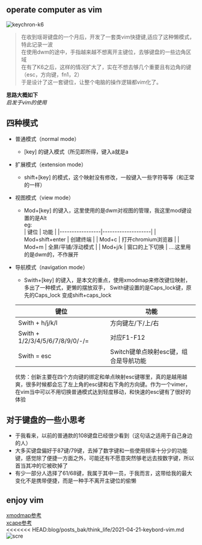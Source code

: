 ## operate computer as vim
![keychron-k6](https://img-blog.csdnimg.cn/20210421235012709.jpg?x-oss-process=image/watermark,type_ZmFuZ3poZW5naGVpdGk,shadow_10,text_aHR0cHM6Ly9ibG9nLmNzZG4ubmV0L3FxXzQ0Nzk3MDg2,size_16,color_FFFFFF,t_70)
> 在收到瑶哥键盘的一个月后，开发了一套类vim快捷键,适应了这种懒模式，特此记录一波  
> 在使用dwm的途中，手指越来越不想离开主键位，去够键盘的一些边角区域  
> 在有了K6之后，这样的情况扩大了，实在不想去够几个重要且有边角的键（esc，方向键，fn1，2）  
> 于是设计了这一套键位，让整个电脑的操作逻辑都vim化了。  

**思路大概如下**  
*启发于vim的使用*

## 四种模式
   * 普通模式（normal mode）
       - [key] 的键入模式（所见即所得，键入a就是a  
   * 扩展模式（extension mode）
       - shift+[key] 的模式，这个映射没有修改，一般键入一些字符等等（和正常的一样）
   * 视图模式（view mode）
       - Mod+[key] 的键入，这里使用的是dwm对视图的管理，我这里mod键设置的是Alt  
        eg:  
        | 键位            | 功能               |
        |-----------------|--------------------|
        | Mod+shift+enter | 创建终端           |
        | Mod+c           | 打开chromium浏览器 |
        | Mod+m           | 全屏/平铺/浮动模式 |
        | Mod+j/k         | 窗口的上下切换     |
        ....这里用的是dwm的，不作展开  

   * 导航模式（navigation mode）
       - Swith+[key] 的键入，是本文的重点，使用xmodmap来修改键位映射，多出了一种模式，更懒的摆放双手，
        Swith键设置的是Caps_lock键，原先的Caps_lock 变成shift+caps_lock
  
        | 键位                            | 功能                                  |
        |---------------------------------|---------------------------------------|
        | Swith + h/j/k/l                 | 方向键左/下/上/右                     |
        | Swith + 1/2/3/4/5/6/7/8/9/0/-/= | 对应F1-F12                            |
        | Swith = esc                     | Switch键单点映射esc键，组合是导航功能 |

        优势：创新主要在四个方向键的绑定和单点映射esc键哪里，真的是越用越爽，很多时候都会忘了左上角的esc键和右下角的方向键。作为一个vimer，在vim当中可以不用切换普通模式达到轻度移动，和快速的esc键有了很好的体验
        

## 对于键盘的一些小思考
- 于我看来，以前的普通款的108键盘已经很少看到（这句话之适用于自己身边的人）
- 大多买键盘偏好于87键/79键，去掉了数字键和一些使用频率十分少的功能键，感觉除了便捷一方面之外，可能还有不愿意突然够老远去按数字键，所以首当其冲的它被砍掉了
- 有少一部分人选择了61/68键，我属于其中一员，于我而言，这带给我的最大变化不是携带便捷，而是一种手不离开主键位的偷懒  

## enjoy vim
[xmodmap参考](https://wiki.archlinux.org/index.php/Xmodmap)  
[xcape参考](https://wiki.archlinux.org/index.php/Xorg/Keyboard_configuration#One-click_key_functions)  
<<<<<<< HEAD:blog/posts_bak/think_life/2021-04-21-keybord-vim.md
![scre](https://img-blog.csdnimg.cn/20210421235127879.png?x-oss-process=image/watermark,type_ZmFuZ3poZW5naGVpdGk,shadow_10,text_aHR0cHM6Ly9ibG9nLmNzZG4ubmV0L3FxXzQ0Nzk3MDg2,size_16,color_FFFFFF,t_70)

